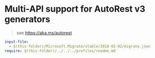 # Multi-API support for AutoRest v3 generators

> see https://aka.ms/autorest

``` yaml $(enable-multi-api)
input-file:
  - $(this-folder)/Microsoft.Migrate/stable/2018-02-02/migrate.json
require: $(this-folder)/../../../profiles/readme.md
```
